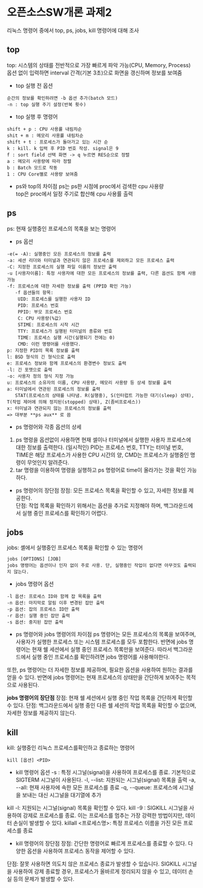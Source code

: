 # 오픈소스SW개론 과제2
리눅스 명령어 중에서 top, ps, jobs, kill 명령어에 대해 조사

top
-------------
top: 시스템의 상태를 전반적으로 가장 빠르게 파악 가능(CPU, Memory, Process)   
옵션 없이 입력하면 interval 간격(기본 3초)으로 화면을 갱신하며 정보를 보여줌

* top 실행 전 옵션
```
순간의 정보를 확인하려면 -b 옵션 추가(batch 모드)   
-n : top 실행 주기 설정(반복 횟수)   
```

* top 실행 후 명령어
```
shift + p : CPU 사용률 내림차순   
shit + m : 메모리 사용률 내림차순   
shift + t : 프로세스가 돌아가고 있는 시간 순   
k : kill. k 입력 후 PID 번호 작성. signal은 9    
f : sort field 선택 화면 -> q 누르면 RES순으로 정렬    
a : 메모리 사용량에 따라 정렬   
b : Batch 모드로 작동   
1 : CPU Core별로 사용량 보여줌    
```

* ps와 top의 차이점
ps는 ps한 시점에 proc에서 검색한 cpu 사용량    
top은 proc에서 일정 주기로 합산해 cpu 사용률 출력   

ps
-------------
ps: 현재 실행중인 프로세스의 목록을 보는 명령어

* ps 옵션
```
-e(= -A): 실행중인 모든 프로세스의 정보를 출력    
-a: 세션 리더와 터미널과 연관되지 않은 프로세스를 제외하고 모든 프로세스 출력   
-C: 지정한 프로세스의 실행 파일 이름의 정보만 출력    
-u [사용자이름]: 특정 사용자에 대한 모든 프로세스의 정보를 출력, 다른 옵션도 함께 사용 가능    
-f: 프로세스에 대한 자세한 정보를 출력 (PPID 확인 가능)   
   -f 옵션들의 항목:      
    UID: 프로세스를 실행한 사용자 ID   
    PID: 프로세스 번호    
    PPID: 부모 프로세스 번호    
    C: CPU 사용량(%값)     
    STIME: 프로세스의 시작 시간      
    TTY: 프로세스가 실행된 터미널의 종류와 번호    
    TIME: 프로세스 실행 시간(실행되기 전에는 0)       
    CMD: 이런 명령어를 사용했다.       
p: 지정한 PID의 목록 정보를 출력     
l: BSD 형식의 긴 형식으로 출력      
e: 프로세스 정보와 함께 프로세스의 환경변수 정보도 출력   
-l: 긴 포맷으로 출력     
-o: 사용자 정의 형식 지정 가능      
u: 프로세스의 소유자의 이름, CPU 사용량, 메모리 사용량 등 상세 정보를 출력    
a: 터미널에서 연관된 프로세스의 정보를 출력           
   STAT(프로세스의 상태를 나타냄. R(실행중), S(인터럽트 가능한 대기(sleep) 상태), T(작업 제어에 의해 정지된(stopped) 상태), Z(좀비프로세스))            
x: 터미널과 연관되지 않는 프로세스의 정보를 출력        
=> 대부분 **ps aux** 로 씀          
```

* ps 명령어와 각종 옵션의 상세          
1. ps 명령을 옵션없이 사용하면 현재 셀이나 터미널에서 실행한 사용자 프로세스에 대한 정보를 출력한다. (일시적인) PID는 프로세스 번호, TTY는 터미널 번호, TIME은 해당 프로세스가 사용한 CPU 시간의 양, CMD는 프로세스가 실행중인 명령이 무엇인지 알려준다.
2. tar 명령을 이용하여 명령을 실행하고 ps 명령어로 time이 올라가는 것을 확인 가능하다.

* ps 명령어의 장단점
장점: 모든 프로세스 목록을 확인할 수 있고, 자세한 정보를 제공한다.             
단점: 작업 목록을 확인하기 위해서는 옵션을 추가로 지정해야 하며, 백그라운드에서 실행 중인 프로세스를 확인하기 어렵다.

jobs
-------------
jobs: 셸에서 실행중인 프로세스 목록을 확인할 수 있는 명령어         

```
jobs [OPTIONS] [JOB]             
jobs 명령어는 옵션이나 인자 없이 주로 사용. 단, 실행중인 작업이 없다면 아무것도 출력되지 않는다.    
```   

* jobs 명령어 옵션         
```
-l 옵션: 프로세스 ID와 함께 잡 목록을 출력         
-n 옵션: 마지막로 알림 이후 변경된 잡만 출력        
-p 옵션: 잡의 프로세스 ID만 출력       
-r 옵션: 실행 중인 잡만 출력         
-s 옵션: 중지된 잡만 출력          
```

* ps 명령어와 jobs 명령어의 차이점
ps 명령어는 모든 프로세스의 목록을 보여주며, 사용자가 실행한 프로세스 또는 시스템 프로세스를 모두 포함한다. 반면에 jobs 명령어는 현재 쉘 세션에서 실행 중인 프로세스 목록만을 보여준다. 따라서 백그라운드에서 실행 중인 프로세스를 확인하려면 jobs 명령어를 사용해야한다.      

또한, ps 명령어는 더 자세한 정보를 제공하며, 필요한 옵션을 사용하여 원하는 결과를 얻을 수 있다. 반면에 jobs 명령어는 현재 프로세스의 상태만을 간단하게 보여주는 목적으로 사용된다.

**jobs 명령어의 장단점**
장점: 현재 쉘 세션에서 실행 중인 작업 목록을 간단하게 확인할 수 있다.
단점: 백그라운드에서 실행 중인 다른 쉘 세션의 작업 목록을 확인할 수 없으며, 자세한 정보를 제공하지 않는다.

kill
-------------
kill: 실행중인 리눅스 프로세스를확인하고 종료하는 명령어 

```
kill [옵션] <PID>
```

* kill 명령어 옵션
-s <signal>: 특정 시그널(signal)을 사용하여 프로세스를 종료. 기본적으로 SIGTERM 시그널이 사용된다.
-l, --list: 지원되는 시그널(signal) 목록을 출력
-a, --all: 현재 사용자에 속한 모든 프로세스를 종료
-q, --queue: 프로세스에 시그널을 보내는 대신 시그널을 대기열에 추가

kill -l: 지원되는 시그널(signal) 목록을 확인할 수 있다.
kill -9 <PID>: SIGKILL 시그널을 사용하여 강제로 프로세스를 종료. 이는 프로세스를 멈추는 가장 강력한 방법이지만, 데이터 손실이 발생할 수 있다.
killall <프로세스명>: 특정 프로세스 이름을 가진 모든 프로세스를 종료

* kill 명령어의 장단점
장점: 간단한 명령어로 빠르게 프로세스를 종료할 수 있다.
      다양한 옵션을 사용하여 프로세스 동작을 제어할 수 있다.

단점: 잘못 사용하면 의도치 않은 프로세스 종료가 발생할 수 있습니다. 
      SIGKILL 시그널을 사용하여 강제 종료할 경우, 프로세스가 올바르게 정리되지 않을 수 있고, 데이터 손실 등의 문제가 발생할 수 있다.
